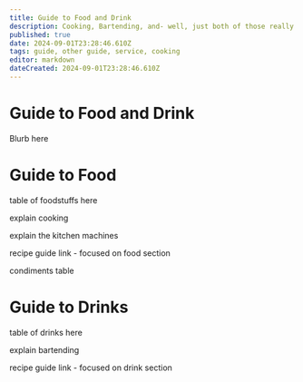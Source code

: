 ```yaml
---
title: Guide to Food and Drink
description: Cooking, Bartending, and- well, just both of those really
published: true
date: 2024-09-01T23:28:46.610Z
tags: guide, other guide, service, cooking
editor: markdown
dateCreated: 2024-09-01T23:28:46.610Z
---
```


# Guide to Food and Drink
Blurb here

# Guide to Food

table of foodstuffs here

explain cooking

explain the kitchen machines

recipe guide link - focused on food section

condiments table

# Guide to Drinks

table of drinks here

explain bartending

recipe guide link - focused on drink section